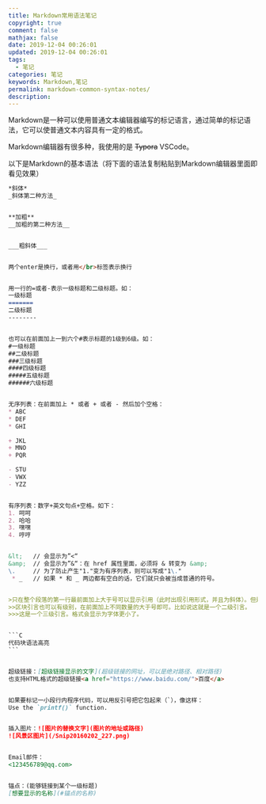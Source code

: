 ```yaml
---
title: Markdown常用语法笔记
copyright: true
comment: false
mathjax: false
date: 2019-12-04 00:26:01
updated: 2019-12-04 00:26:01
tags:
  - 笔记
categories: 笔记
keywords: Markdown,笔记
permalink: markdown-common-syntax-notes/
description:
---
```


Markdown是一种可以使用普通文本编辑器编写的标记语言，通过简单的标记语法，它可以使普通文本内容具有一定的格式。

Markdown编辑器有很多种，我使用的是 ~~Typora~~ VSCode。

以下是Markdown的基本语法（将下面的语法复制粘贴到Markdown编辑器里面即看见效果）

<!-- more -->

```md
*斜体*
_斜体第二种方法_


**加粗**
__加粗的第二种方法__


___粗斜体___


两个enter是换行，或者用</br>标签表示换行


用一行的=或者-表示一级标题和二级标题。如：
一级标题
=======
二级标题
--------


也可以在前面加上一到六个#表示标题的1级到6级。如：
#一级标题
##二级标题
###三级标题
####四级标题
#####五级标题
######六级标题


无序列表：在前面加上 * 或者 + 或者 - 然后加个空格：
* ABC
* DEF
* GHI

+ JKL
+ MNO
+ PQR

- STU
- VWX
- YZZ


有序列表：数字+英文句点+空格。如下：
1. 呵呵
2. 哈哈
3. 嘿嘿
4. 哼哼


&lt;   // 会显示为”<“
&amp;  // 会显示为”&“：在 href 属性里面，必须将 & 转变为 &amp;
\.     // 为了防止产生"1."变为有序列表，则可以写成"1\."
 * _   // 如果 * 和 _ 两边都有空白的话，它们就只会被当成普通的符号。


>只在整个段落的第一行最前面加上大于号可以显示引用（此时出现引用形式，并且为斜体）。但是引言内如果要断行，那个空行也必须在前面加上大于号。就像下面写的酱紫：
>>区块引言也可以有级别，在前面加上不同数量的大于号即可。比如说这就是一个二级引言。
>>>这是一个三级引言。格式会显示为字体更小了。


​```C
代码块语法高亮
​```


超级链接：[超级链接显示的文字](超级链接的网址，可以是绝对路径、相对路径)
也支持HTML格式的超级链接<a href="https://www.baidu.com/">百度</a>


如果要标记一小段行内程序代码，可以用反引号把它包起来（`），像这样：
Use the `printf()` function.


插入图片：![图片的替换文字](图片的地址或路径)
![风景区图片](/Snip20160202_227.png)


Email邮件：
<123456789@qq.com>


锚点：(能够链接到某个一级标题)
[想要显示的名称](#锚点的名称)
```
